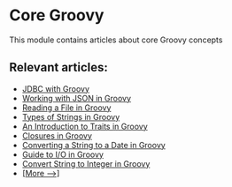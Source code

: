 # Core Groovy

This module contains articles about core Groovy concepts

## Relevant articles:

- [JDBC with Groovy](https://www.baeldung.com/jdbc-groovy)
- [Working with JSON in Groovy](https://www.baeldung.com/groovy-json)
- [Reading a File in Groovy](https://www.baeldung.com/groovy-file-read)
- [Types of Strings in Groovy](https://www.baeldung.com/groovy-strings)
- [An Introduction to Traits in Groovy](https://www.baeldung.com/groovy-traits)
- [Closures in Groovy](https://www.baeldung.com/groovy-closures)
- [Converting a String to a Date in Groovy](https://www.baeldung.com/groovy-string-to-date)
- [Guide to I/O in Groovy](https://www.baeldung.com/groovy-io)
- [Convert String to Integer in Groovy](https://www.baeldung.com/groovy-convert-string-to-integer)
- [[More -->]](/core-groovy-2)
